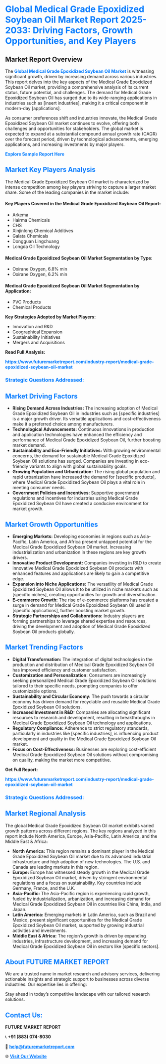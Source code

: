 <h1 style="color: #007BFF;">Global Medical Grade Epoxidized Soybean Oil Market Report 2025-2033: Driving Factors, Growth Opportunities, and Key Players</h1>

<section id="overview">
<h2>Market Report Overview</h2>
<p>The <a href="https://www.futuremarketreport.com/industry-report/medical-grade-epoxidized-soybean-oil-market" style="color: #007BFF; text-decoration: none;"><strong>Global Medical Grade Epoxidized Soybean Oil Market</strong></a> is witnessing significant growth, driven by increasing demand across various industries. This report delves into the key aspects of the Medical Grade Epoxidized Soybean Oil market, providing a comprehensive analysis of its current status, future potential, and challenges. The demand for Medical Grade Epoxidized Soybean Oil has surged due to its wide-ranging applications in industries such as [insert industries], making it a critical component in modern-day [applications].</p>
<p>As consumer preferences shift and industries innovate, the Medical Grade Epoxidized Soybean Oil market continues to evolve, offering both challenges and opportunities for stakeholders. The global market is expected to expand at a substantial compound annual growth rate (CAGR) over the forecast period, driven by technological advancements, emerging applications, and increasing investments by major players.</p>
</section>

<section id="overview">
<p><a href="https://www.futuremarketreport.com/request-sample/reportId=40670" style="color: #007BFF; text-decoration: none;"><strong>Explore Sample Report Here</strong></a></p>
</section>

<section id="key-players">
<h2 style="color: #007BFF;">Market Key Players Analysis</h2>
<p>The Medical Grade Epoxidized Soybean Oil market is characterized by intense competition among key players striving to capture a larger market share. Some of the leading companies in the market include:</p>
<h4>Key Players Covered in the Medical Grade Epoxidized Soybean Oil Report:</h4>
<ul><li>Arkema</li><li>Hairma Chemicals</li><li>CHS</li><li>Xinjinlong Chemical Additives</li><li>Galata Chemicals</li><li>Dongguan Lingchuang</li><li>Longda Oil Technology</li></ul>
<h4>Medical Grade Epoxidized Soybean Oil Market Segmentation by Type:</h4>
<ul><li>Oxirane Oxygen, 6.8% min</li><li>Oxirane Oxygen, 6.2% min</li></ul>

<h4>Medical Grade Epoxidized Soybean Oil Market Segmentation by Application:</h4>
<ul><li>PVC Products</li><li>Chemical Products</li></ul>
<p><strong>Key Strategies Adopted by Market Players:</strong></p>
<ul>
<li>Innovation and R&D</li>
<li>Geographical Expansion</li>
<li>Sustainability Initiatives</li>
<li>Mergers and Acquisitions</li>
</ul>
</section>

<section>
<p><strong>Read Full Analysis: </strong></p><a href="https://www.futuremarketreport.com/industry-report/medical-grade-epoxidized-soybean-oil-market" style="color: #007BFF; text-decoration: none;"><strong>https://www.futuremarketreport.com/industry-report/medical-grade-epoxidized-soybean-oil-market</strong></a>
<h3 style="color: #007BFF;">Strategic Questions Addressed:</h3>
</section>

<section id="driving-factors">
<h2 style="color: #007BFF;">Market Driving Factors</h2>
<ul>
<li><strong>Rising Demand Across Industries:</strong> The increasing adoption of Medical Grade Epoxidized Soybean Oil in industries such as [specific industries] is a major growth driver. Its versatile applications and cost-effectiveness make it a preferred choice among manufacturers.</li>
<li><strong>Technological Advancements:</strong> Continuous innovations in production and application technologies have enhanced the efficiency and performance of Medical Grade Epoxidized Soybean Oil, further boosting market demand.</li>
<li><strong>Sustainability and Eco-Friendly Initiatives:</strong> With growing environmental concerns, the demand for sustainable Medical Grade Epoxidized Soybean Oil solutions has surged. Companies are investing in eco-friendly variants to align with global sustainability goals.</li>
<li><strong>Growing Population and Urbanization:</strong> The rising global population and rapid urbanization have increased the demand for [specific products], where Medical Grade Epoxidized Soybean Oil plays a vital role in meeting consumer needs.</li>
<li><strong>Government Policies and Incentives:</strong> Supportive government regulations and incentives for industries using Medical Grade Epoxidized Soybean Oil have created a conducive environment for market growth.</li>
</ul>
</section>

<section id="growth-opportunities">
<h2 style="color: #007BFF;">Market Growth Opportunities</h2>
<ul>
<li><strong>Emerging Markets:</strong> Developing economies in regions such as Asia-Pacific, Latin America, and Africa present untapped potential for the Medical Grade Epoxidized Soybean Oil market. Increasing industrialization and urbanization in these regions are key growth drivers.</li>
<li><strong>Innovative Product Development:</strong> Companies investing in R&D to create innovative Medical Grade Epoxidized Soybean Oil products with enhanced features and applications are likely to gain a competitive edge.</li>
<li><strong>Expansion into Niche Applications:</strong> The versatility of Medical Grade Epoxidized Soybean Oil allows it to be utilized in niche markets such as [specific niches], creating opportunities for growth and diversification.</li>
<li><strong>E-commerce Growth:</strong> The rise of e-commerce platforms has created a surge in demand for Medical Grade Epoxidized Soybean Oil used in [specific applications], further boosting market growth.</li>
<li><strong>Strategic Partnerships and Collaborations:</strong> Industry players are forming partnerships to leverage shared expertise and resources, driving the development and adoption of Medical Grade Epoxidized Soybean Oil products globally.</li>
</ul>
</section>

<section id="trending-factors">
<h2 style="color: #007BFF;">Market Trending Factors</h2>
<ul>
<li><strong>Digital Transformation:</strong> The integration of digital technologies in the production and distribution of Medical Grade Epoxidized Soybean Oil has improved efficiency and customer satisfaction.</li>
<li><strong>Customization and Personalization:</strong> Consumers are increasingly seeking personalized Medical Grade Epoxidized Soybean Oil solutions tailored to their specific needs, prompting companies to offer customizable options.</li>
<li><strong>Sustainability and Circular Economy:</strong> The push towards a circular economy has driven demand for recyclable and reusable Medical Grade Epoxidized Soybean Oil solutions.</li>
<li><strong>Increased Investment in R&D:</strong> Companies are allocating significant resources to research and development, resulting in breakthroughs in Medical Grade Epoxidized Soybean Oil technology and applications.</li>
<li><strong>Regulatory Compliance:</strong> Adherence to strict regulatory standards, particularly in industries like [specific industries], is influencing product development and quality in the Medical Grade Epoxidized Soybean Oil market.</li>
<li><strong>Focus on Cost-Effectiveness:</strong> Businesses are exploring cost-efficient Medical Grade Epoxidized Soybean Oil solutions without compromising on quality, making the market more competitive.</li>
</ul>
</section>

<section>
<p><strong>Get Full Report: </strong></p><a href="https://www.futuremarketreport.com/industry-report/medical-grade-epoxidized-soybean-oil-market" style="color: #007BFF; text-decoration: none;"><strong>https://www.futuremarketreport.com/industry-report/medical-grade-epoxidized-soybean-oil-market</strong></a>
<h3 style="color: #007BFF;">Strategic Questions Addressed:</h3>
</section>


<section id="regional-analysis">
<h2 style="color: #007BFF;">Market Regional Analysis</h2>
<p>The global Medical Grade Epoxidized Soybean Oil market exhibits varied growth patterns across different regions. The key regions analyzed in this report include North America, Europe, Asia-Pacific, Latin America, and the Middle East & Africa:</p>
<ul>
<li><strong>North America:</strong> This region remains a dominant player in the Medical Grade Epoxidized Soybean Oil market due to its advanced industrial infrastructure and high adoption of new technologies. The U.S. and Canada are leading markets in this region.</li>
<li><strong>Europe:</strong> Europe has witnessed steady growth in the Medical Grade Epoxidized Soybean Oil market, driven by stringent environmental regulations and a focus on sustainability. Key countries include Germany, France, and the U.K.</li>
<li><strong>Asia-Pacific:</strong> The Asia-Pacific region is experiencing rapid growth, fueled by industrialization, urbanization, and increasing demand for Medical Grade Epoxidized Soybean Oil in countries like China, India, and Japan.</li>
<li><strong>Latin America:</strong> Emerging markets in Latin America, such as Brazil and Mexico, present significant opportunities for the Medical Grade Epoxidized Soybean Oil market, supported by growing industrial activities and investments.</li>
<li><strong>Middle East & Africa:</strong> The region’s growth is driven by expanding industries, infrastructure development, and increasing demand for Medical Grade Epoxidized Soybean Oil in sectors like [specific sectors].</li>
</ul>
</section>

<footer>
<h2 style="color: #007BFF;">About FUTURE MARKET REPORT</h2>
<p>We are a trusted name in market research and advisory services, delivering actionable insights and strategic support to businesses across diverse industries. Our expertise lies in offering:</p>

<p>Stay ahead in today’s competitive landscape with our tailored research solutions.</p>

<h2 style="color: #007BFF;">Contact Us:</h2>
<p><strong>FUTURE MARKET REPORT</strong></p>
<p>📞 <strong>+91 (883) 074-8030</strong></p>
<p>📧 <strong><a href="mailto:help@futuremarketreport.com" style="color: #007BFF;">help@futuremarketreport.com</a></strong></p>
<p>🌐 <strong><a href="https://www.futuremarketreport.com/" style="color: #007BFF;">Visit Our Website</a></strong></p>
</footer>